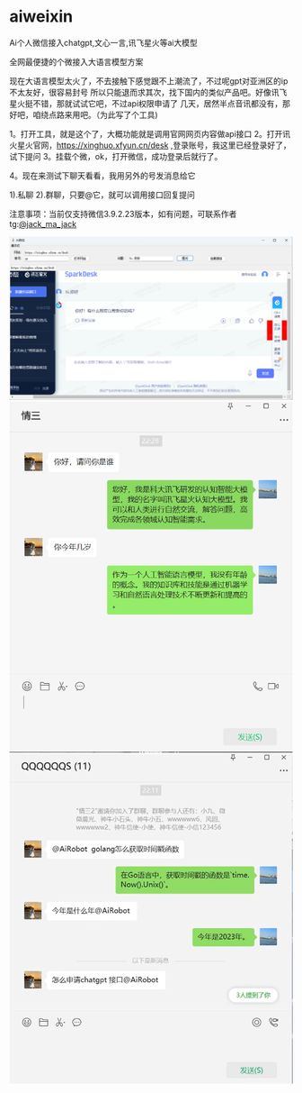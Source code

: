 # aiweixin
Ai个人微信接入chatgpt,文心一言,讯飞星火等ai大模型

全网最便捷的个微接入大语言模型方案

现在大语言模型太火了，不去接触下感觉跟不上潮流了，不过呢gpt对亚洲区的ip不太友好，很容易封号
所以只能退而求其次，找下国内的类似产品吧。好像讯飞星火挺不错，那就试试它吧，不过api权限申请了
几天，居然半点音讯都没有，那好吧，咱绕点路来用吧。（为此写了个工具)

1。打开工具，就是这个了，大概功能就是调用官网网页内容做api接口
2。打开讯火星火官网，https://xinghuo.xfyun.cn/desk ,登录账号，我这里已经登录好了，试下提问
3。挂载个微，ok，打开微信，成功登录后就行了。

4。现在来测试下聊天看看，我用另外的号发消息给它

1).私聊
2).群聊，只要@它，就可以调用接口回复提问

注意事项：当前仅支持微信3.9.2.23版本，如有问题，可联系作者tg:[@jack_ma_jack](https://t.me/jack_ma_jack)

![image](https://raw.githubusercontent.com/ChenQs/aiweixin/main/3.png)
![image](https://raw.githubusercontent.com/ChenQs/aiweixin/main/1.png)
![image](https://raw.githubusercontent.com/ChenQs/aiweixin/main/2.png)

